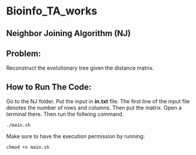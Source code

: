 # Bioinfo_TA_works

## Neighbor Joining Algorithm (NJ)

## Problem:
Reconstruct the evolutionary tree given the distance matrix.

## How to Run The Code:
Go to the NJ folder. Put the input in **in.txt** file. The first line of the input file denotes the number of rows and columns. Then put the matrix.
Open a terminal there. Then run the follwing command.
```
./main.sh
```
Make sure to have the execution permission by running:
```
chmod +x main.sh
```


